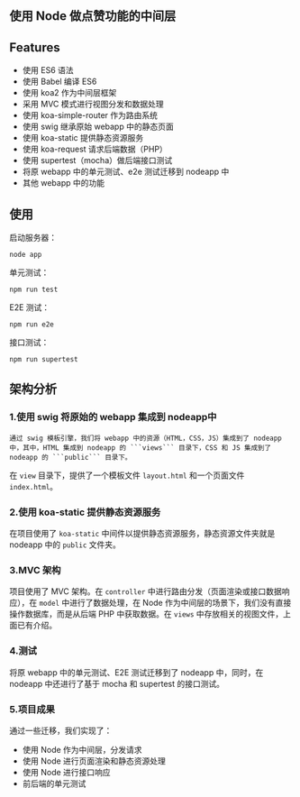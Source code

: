 ## 使用 Node 做点赞功能的中间层
## Features
- 使用 ES6 语法
- 使用 Babel 编译 ES6
- 使用 koa2 作为中间层框架 
- 采用 MVC 模式进行视图分发和数据处理
- 使用 koa-simple-router 作为路由系统
- 使用 swig 继承原始 webapp 中的静态页面
- 使用 koa-static 提供静态资源服务
- 使用 koa-request 请求后端数据（PHP）
- 使用 supertest（mocha）做后端接口测试
- 将原 webapp 中的单元测试、e2e 测试迁移到 nodeapp 中
- 其他 webapp 中的功能
## 使用
启动服务器：
```
node app
```
单元测试：
```
npm run test
```
E2E 测试：
```
npm run e2e
```
接口测试：
```
npm run supertest
```
## 架构分析
### 1.使用 swig 将原始的 webapp 集成到 nodeapp中
    通过 swig 模板引擎，我们将 webapp 中的资源（HTML，CSS，JS）集成到了 nodeapp 中，其中，HTML 集成到 nodeapp 的 ```views``` 目录下，CSS 和 JS 集成到了 nodeapp 的 ```public``` 目录下。
在 ```view``` 目录下，提供了一个模板文件 ```layout.html``` 和一个页面文件 ```index.html```。
### 2.使用 koa-static 提供静态资源服务
在项目使用了 ```koa-static``` 中间件以提供静态资源服务，静态资源文件夹就是 nodeapp 中的 ```public``` 文件夹。
### 3.MVC 架构
项目使用了 MVC 架构。在 ```controller``` 中进行路由分发（页面渲染或接口数据响应），在 ```model``` 中进行了数据处理，在 Node 作为中间层的场景下，我们没有直接操作数据库，而是从后端 PHP 中获取数据。在 ```views``` 中存放相关的视图文件，上面已有介绍。
### 4.测试
将原 webapp 中的单元测试、E2E 测试迁移到了 nodeapp 中，同时，在 nodeapp 中还进行了基于 mocha 和 supertest 的接口测试。
### 5.项目成果
通过一些迁移，我们实现了：
- 使用 Node 作为中间层，分发请求
- 使用 Node 进行页面渲染和静态资源处理
- 使用 Node 进行接口响应
- 前后端的单元测试